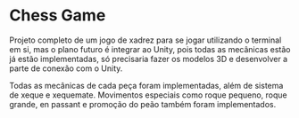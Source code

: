 # Chess Game
Projeto completo de um jogo de xadrez para se jogar utilizando o terminal em si, mas o plano futuro é integrar ao Unity, 
pois todas as mecânicas estão já estão implementadas, só precisaria fazer os modelos 3D e desenvolver a parte de conexão com o Unity.

Todas as mecânicas de cada peça foram implementadas, além de sistema de xeque e xequemate. Movimentos especiais como roque pequeno, roque grande, en passant e promoção do peão
também foram implementados.